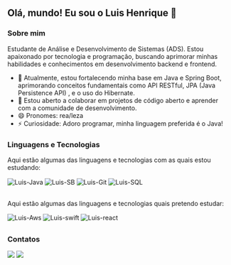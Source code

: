 
## Olá, mundo! Eu sou o Luis Henrique 👋
### Sobre mim

Estudante de Análise e Desenvolvimento de Sistemas (ADS). Estou apaixonado por tecnologia e programação, buscando aprimorar minhas habilidades e conhecimentos em desenvolvimento backend e frontend.

- 🔭 Atualmente, estou fortalecendo minha base em Java e Spring Boot, aprimorando conceitos fundamentais como API RESTful, JPA (Java Persistence API) , e o uso do Hibernate.
- 👯 Estou aberto a colaborar em projetos de código aberto e aprender com a comunidade de desenvolvimento.
- 😄 Pronomes: rea/leza
- ⚡ Curiosidade: Adoro programar, minha linguagem preferida é o Java!

### Linguagens e Tecnologias

Aqui estão algumas das linguagens e tecnologias com as quais estou estudando:

<div style="display: inline_block">
  <img align="center" alt="Luis-Java" src="https://img.shields.io/badge/-Java-%23ED8B00?style=for-the-badge&logo=java&logoColor=white">
  <img align="center" alt="Luis-SB" src="https://img.shields.io/badge/-Spring%20Boot-%236DB33F?style=for-the-badge&logo=spring&logoColor=white">
  <img align="center" alt="Luis-Git" src="https://img.shields.io/badge/-Git-%23F05032?style=for-the-badge&logo=git&logoColor=white">
  <img align="center" alt="Luis-SQL" src="https://img.shields.io/badge/-SQL-%23CC2927?style=for-the-badge&logo=microsoft%20sql%20server&logoColor=white">
</div>

<br>

Aqui estão algumas das linguagens e tecnologias quais pretendo estudar:

<div style="display: inline_block">
  <img align="center" alt="Luis-Aws" src="https://img.shields.io/badge/AWS-232F3E?style=for-the-badge&logo=amazonaws&logoColor=ffffff">
  <img align="center" alt="Luis-swift" src="https://img.shields.io/badge/swift-F54A2A?style=for-the-badge&logo=swift&logoColor=white">
  <img align="center" alt="Luis-react" src="https://img.shields.io/badge/React-61DAFB?style=for-the-badge&logo=react&logoColor=ffffff">
</div>

##

### Contatos

<div>
  <a href = "mailto:luishcardoso228@gmail.com"><img src="https://img.shields.io/badge/-Gmail-%23333?style=for-the-badge&logo=gmail&logoColor=white" target="_blank"></a>
  <a href="https://www.linkedin.com/in/luis-henrique-r/" target="_blank"><img src="https://img.shields.io/badge/-LinkedIn-%230077B5?style=for-the-badge&logo=linkedin&logoColor=white" target="_blank"></a> 
</div>
